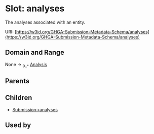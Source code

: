 
# Slot: analyses


The analyses associated with an entity.

URI: [https://w3id.org/GHGA-Submission-Metadata-Schema/analyses](https://w3id.org/GHGA-Submission-Metadata-Schema/analyses)


## Domain and Range

None &#8594;  <sub>0..\*</sub> [Analysis](Analysis.md)

## Parents


## Children

 *  [Submission➞analyses](Submission_analyses.md)

## Used by

